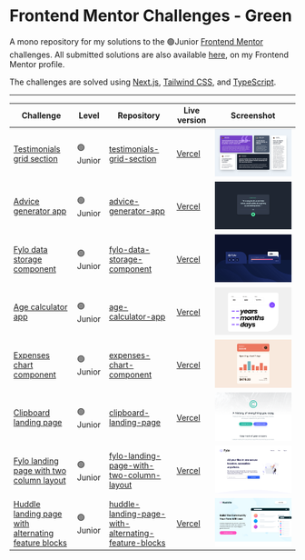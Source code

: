 # Frontend Mentor Challenges - Green

A mono repository for my solutions to the 🟢Junior [Frontend Mentor](https://www.frontendmentor.io/challenges) challenges. All submitted solutions are also available [here](https://www.frontendmentor.io/profile/n0rrman/solutions), on my Frontend Mentor profile.

The challenges are solved using [Next.js](https://nextjs.org/), [Tailwind CSS](https://tailwindcss.com/), and [TypeScript](https://www.typescriptlang.org).



---

<!-- 🔴Guru 🟠Advanced 🟡Intermediate 🟢Junior 🔵Newbie -->

| Challenge | Level | Repository | Live version | Screenshot |
|-----------|-------|------------|--------------|------------|
| [Testimonials grid section](https://www.frontendmentor.io/solutions/testimonials-grid-section-tailwindcss-and-nextjs-pyf7uz8oML)  | 🟢Junior | [testimonials-grid-section](https://github.com/n0rrman/frontend-mentor-challenges-green/tree/main/testimonials-grid-section) | [Vercel](https://testimonials-grid-section-brown-eight.vercel.app) | ![Screenshot of the solved challenge](testimonials-grid-section/design/screenshot.png) |
| [Advice generator app](https://www.frontendmentor.io/solutions/advice-generator-app-tailwindcss-and-nextjs-xF8NQTU5DO)  | 🟢Junior | [advice-generator-app](https://github.com/n0rrman/frontend-mentor-challenges-green/tree/main/advice-generator-app) | [Vercel](https://advice-generator-app-alpha-tan.vercel.app) | ![Screenshot of the solved challenge](advice-generator-app/design/screenshot.png) |
| [Fylo data storage component](https://www.frontendmentor.io/solutions/fylo-data-storage-component-tailwindcss-and-nextjs-W41eOWyaKC)  | 🟢Junior | [fylo-data-storage-component](https://github.com/n0rrman/frontend-mentor-challenges-green/tree/main/fylo-data-storage-component) | [Vercel](https://fylo-data-storage-component-one-sooty.vercel.app) | ![Screenshot of the solved challenge](fylo-data-storage-component/design/screenshot.png) |
| [Age calculator app](https://www.frontendmentor.io/solutions/age-calculator-app-tailwindcss-and-nextjs-8dPs8EEfuj)  | 🟢Junior | [age-calculator-app](https://github.com/n0rrman/frontend-mentor-challenges-green/tree/main/age-calculator-app) | [Vercel](https://age-calculator-app-rho-self.vercel.app) | ![Screenshot of the solved challenge](age-calculator-app/design/screenshot.png) |
| [Expenses chart component](https://www.frontendmentor.io/solutions/expenses-chart-component-tailwind-and-nextjs-cZhGPQH4ix)  | 🟢Junior | [expenses-chart-component](https://github.com/n0rrman/frontend-mentor-challenges-green/tree/main/expenses-chart-component) | [Vercel](https://expenses-chart-component-ashen.vercel.app) | ![Screenshot of the solved challenge](expenses-chart-component/design/screenshot.png) |
| [Clipboard landing page](https://www.frontendmentor.io/solutions/clipboard-landing-page-tailwind-and-nextjs-h9sOK3kmDq)  | 🟢Junior | [clipboard-landing-page](https://github.com/n0rrman/frontend-mentor-challenges-green/tree/main/clipboard-landing-page) | [Vercel](https://clipboard-landing-page-psi-orpin.vercel.app) | ![Screenshot of the solved challenge](clipboard-landing-page/design/screenshot.png) |
| [Fylo landing page with two column layout](https://www.frontendmentor.io/solutions/fylo-landing-page-with-two-column-layout-tailwindcss-and-nextjs-rTlWP8loui)  | 🟢Junior | [fylo-landing-page-with-two-column-layout](https://github.com/n0rrman/frontend-mentor-challenges-green/tree/main/fylo-landing-page-with-two-column-layout) | [Vercel](https://fylo-landing-page-with-two-column-layout-kappa.vercel.app) | ![Screenshot of the solved challenge](fylo-landing-page-with-two-column-layout/design/screenshot.png) |
| [Huddle landing page with alternating feature blocks](https://www.frontendmentor.io/solutions/huddle-landing-page-with-alternating-feature-blocks-tailwind-and-next-UsbkjD56by)  | 🟢Junior | [huddle-landing-page-with-alternating-feature-blocks](https://github.com/n0rrman/frontend-mentor-challenges-green/tree/main/huddle-landing-page-with-alternating-feature-blocks) | [Vercel](https://huddle-landing-page-with-alternating-feature-blocks-pearl-chi.vercel.app) | ![Screenshot of the solved challenge](huddle-landing-page-with-alternating-feature-blocks/design/screenshot.png) |



<!--
| [-](...)  | 🟢Junior | [...](https://github.com/n0rrman/frontend-mentor-challenges/tree/main/...) | [Vercel](https://....vercel.app) | ![Screenshot of the solved challenge](.../design/screenshot.png) |
-->